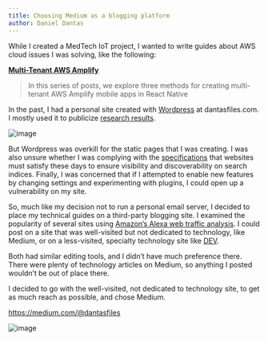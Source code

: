 ```yaml
---
title: Choosing Medium as a blogging platform
author: Daniel Dantas
---
```


While I created a MedTech IoT project, I wanted to write guides about AWS cloud issues I was solving, like the following:

**[Multi-Tenant AWS Amplify](https://medium.com/@dantasfiles/multi-tenant-aws-amplify-cc3252c4def4)**
> In this series of posts, we explore three methods for creating multi-tenant AWS Amplify mobile apps in React Native

In the past, I had a personal site created with [Wordpress](https://wordpress.org/) at dantasfiles.com. I mostly used it to publicize [research results](https://scholar.google.com/citations?user=kGsoFNQAAAAJ). 

![image](https://github.com/user-attachments/assets/83232db2-6c1f-4144-86cf-379d2cd7f299)

But Wordpress was overkill for the static pages that I was creating. I was also unsure whether I was complying with the [specifications](https://developers.google.com/search/docs) that websites must satisfy these days to ensure visibility and discoverability on search indices. Finally, I was concerned that if I attempted to enable new features by changing settings and experimenting with plugins, I could open up a vulnerability on my site.

So, much like my decision not to run a personal email server, I decided to place my technical guides on a third-party blogging site. I examined the popularity of several sites using [Amazon’s Alexa web traffic analysis](https://en.wikipedia.org/wiki/Alexa_Internet). I could post on a site that was well-visited but not dedicated to technology, like Medium, or on a less-visited, specialty technology site like [DEV](https://dev.to/). 

Both had similar editing tools, and I didn’t have much preference there. There were plenty of technology articles on Medium, so anything I posted wouldn’t be out of place there.

I decided to go with the well-visited, not dedicated to technology site, to get as much reach as possible, and chose Medium.

<https://medium.com/@dantasfiles>

![image](https://github.com/user-attachments/assets/7164fcad-8985-4629-82b9-386d73d1dd64)
